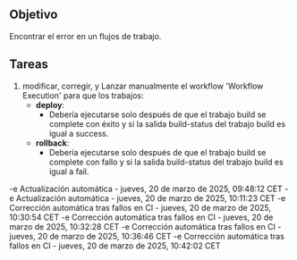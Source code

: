 ## Objetivo

Encontrar el error en un flujos de trabajo.

## Tareas

1. modificar, corregir, y Lanzar manualmente el workflow 'Workflow Execution' para que los trabajos:
     - **deploy**:       
       - Debería ejecutarse solo después de que el trabajo build se complete con éxito y si la salida build-status del trabajo build es igual a success.
     - **rollback**:       
       - Debería ejecutarse solo después de que el trabajo build se complete con fallo y si la salida build-status del trabajo build es igual a fail.
         

-e 
Actualización automática - jueves, 20 de marzo de 2025, 09:48:12 CET
-e 
Actualización automática - jueves, 20 de marzo de 2025, 10:11:23 CET
-e 
Corrección automática tras fallos en CI - jueves, 20 de marzo de 2025, 10:30:54 CET
-e 
Corrección automática tras fallos en CI - jueves, 20 de marzo de 2025, 10:32:28 CET
-e 
Corrección automática tras fallos en CI - jueves, 20 de marzo de 2025, 10:36:46 CET
-e 
Corrección automática tras fallos en CI - jueves, 20 de marzo de 2025, 10:42:02 CET
